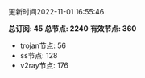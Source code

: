 更新时间2022-11-01 16:55:46

**总订阅: 45**
**总节点: 2240**
**有效节点: 360**
- trojan节点: 56
- ss节点: 128
- v2ray节点: 176
